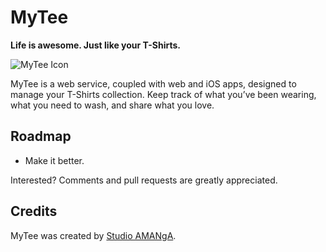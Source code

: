 # MyTee
**Life is awesome. Just like your T-Shirts.**

![MyTee Icon](https://raw.github.com/studioamanga/MyTee/master/client-ios/Icon_iPad@2x.png)

MyTee is a web service, coupled with web and iOS apps, designed to manage your T-Shirts collection. Keep track of what you’ve been wearing, what you need to wash, and share what you love.

## Roadmap

- Make it better.

Interested? Comments and pull requests are greatly appreciated.

## Credits

MyTee was created by [Studio AMANgA](http://www.studioamanga.com).